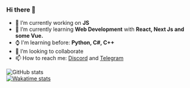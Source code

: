 ### Hi there 👋

- 🔭 I’m currently working on **JS**
- 🌱 I’m currently learning **Web Development** with **React, Next Js and some Vue.**
- ⌚ I'm learning before: **Python, C#, C++**
- 👯 I’m looking to collaborate
- 📫 How to reach me: [Discord](https://discord.com/users/481344295354368020) and [Telegram](https://t.me/Dave_Shelby)

![GitHub stats](https://github-readme-stats.vercel.app/api?username=demonwayne&bg_color=30,e96443,904e95&title_color=fff&text_color=fff)<br>
[![Wakatime stats](https://github-readme-stats.vercel.app/api/wakatime?username=demonwayne)](https://github.com/anuraghazra/github-readme-stats)

